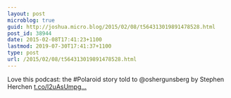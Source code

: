 ```yaml
---
layout: post
microblog: true
guid: http://joshua.micro.blog/2015/02/08/t564313019891478528.html
post_id: 38944
date: 2015-02-08T17:41:23+1100
lastmod: 2019-07-30T17:41:37+1100
type: post
url: /2015/02/08/t564313019891478528.html
---
```

Love this podcast: the #Polaroid story told to @oshergunsberg by Stephen Herchen 
[t.co/I2uAsUmpg...](http://t.co/I2uAsUmpgd)
